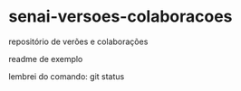 # senai-versoes-colaboracoes
repositório de verões e colaborações

readme de exemplo

lembrei do comando: git status
